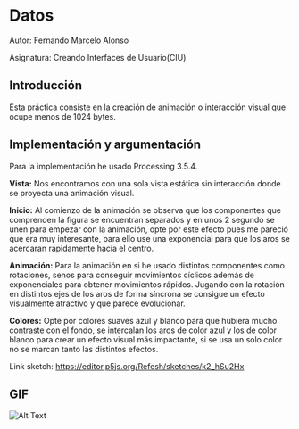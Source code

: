 # Datos
Autor: Fernando Marcelo Alonso

Asignatura: Creando Interfaces de Usuario(CIU)

## Introducción
Esta práctica consiste en la creación de animación o interacción visual que ocupe menos de 1024 bytes.

## Implementación y argumentación

Para la implementación he usado Processing 3.5.4.

**Vista:** Nos encontramos con una sola vista estática sin interacción donde se proyecta una animación visual.

**Inicio:** Al comienzo de la animación se observa que los componentes que comprenden la figura se encuentran separados y en unos 2 segundo se unen para empezar con la animación, opte por este efecto pues me pareció que era muy interesante, para ello use una exponencial para que los aros se acercaran rápidamente hacía el centro.

**Animación:** Para la animación en si he usado distintos componentes como rotaciones, senos para conseguir movimientos cíclicos además de exponenciales para obtener movimientos rápidos. Jugando con la rotación en distintos ejes de los aros de forma síncrona se consigue un efecto visualmente atractivo y que parece evolucionar.

**Colores:** Opte por colores suaves azul y blanco para que hubiera mucho contraste con el fondo, se intercalan los aros de color azul y los de color blanco para crear un efecto visual más impactante, si se usa un solo color no se marcan tanto las distintos efectos.

Link sketch: https://editor.p5js.org/Refesh/sketches/k2_hSu2Hx

## GIF
![Alt Text](tinyCode.gif)
